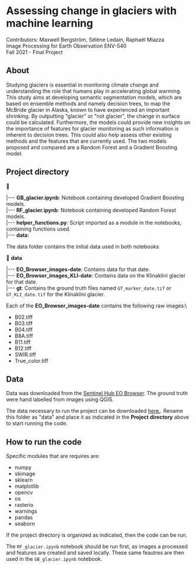 # Assessing change in glaciers with machine learning

Contributors: Maxwell Bergström, Sélène Ledain, Raphaël Miazza\
Image Processing for Earth Observation ENV-540\
Fall 2021 - Final Project

## About

Studying glaciers is essential in monitoring climate change and understanding the role that humans play in accelerating global warming. This study aims at developing semantic segmentation models, which are based on ensemble methods and namely decision trees, to map the McBride glacier in Alaska, known to have experienced an important shrinking. By outputting "glacier" or "not glacier", the change in surface could be calculated. Furthermore, the models could provide new insights on the importance of features for glacier monitoring as such information is inherent to decision trees. This could also help assess other existing methods and the features that are currently used. The two models proposed and compared are a Random Forest and a Gradient Boosting model.

## Project directory 

:file_folder: 

  |--- **GB_glacier.ipynb**: Notebook containing developed Gradient Boosting models.\
  |--- **RF_glacier.ipynb**: Notebook containing developed Random Forest models.\
  |--- **helper_functions.py**: Script imported as a module in the notebooks, containing functions used.\
  |--- **data**: 
  
 The data folder contains the initial data used in both notebooks
 
 
:file_folder: **data**

  |--- **EO_Browser_images-date**: Contains data for that date.\
  |--- **EO_Browser_images_KLI-date**: Contains data on the Klinaklini glacier for that date.\
  |--- **gt**: Contains the ground truth files named `GT_marker_date.tif` or `GT_KLI_date.tif` for the Klinaklini glacier.
  
Each of the **EO_Browser_images-date** contains the following raw images:\
* B02.tiff
* B03.tiff
* B04.tiff
* B8A.tiff
* B11.tiff
* B12.tiff
* SWIR.tiff
* True_color.tiff


## Data

Data was downloaded from the [Sentinel Hub EO Browser](https://apps.sentinel-hub.com/eo-browser/). The ground truth were hand labelled from images using QGIS.

The data necessary to run the project can be downloaded [here.](https://drive.google.com/drive/folders/1B_3tv_uJuDsumA87xexR0jrAJXqiS6Br?usp=sharing). Rename this folder as "data" and place it as indicated in the **Project directory** above to start running the code.


## How to run the code 

Specific modules that are requires are: 

* numpy
* skimage
* sklearn
* matplotlib
* opencv
* os
* rasterio
* warnings 
* pandas
* seaborn

If the project directory is organized as indicated, then the code can be run.

The `RF_glacier.ipynb` notebook should be run first, as images a processed and features are created and saved locally. These same feautres are then used in the `GB_glacier.ipynb` notebook.
